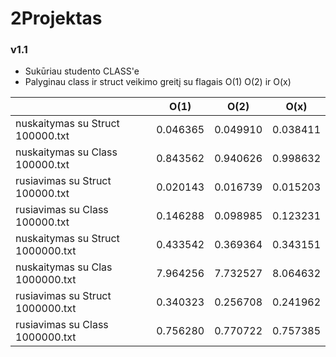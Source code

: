 # 2Projektas
 ### v1.1
 * Sukūriau studento CLASS'e
 * Palyginau class ir struct veikimo greitį su flagais O(1) O(2) ir O(x)
 
|  | O(1) | O(2) | O(x) |
|--------------|-----------|---------|----------|
|nuskaitymas su Struct 100000.txt| 0.046365 |0.049910 | 0.038411 |
|nuskaitymas su Class 100000.txt| 0.843562 | 0.940626 | 0.998632 | 
|rusiavimas su Struct 100000.txt| 0.020143 | 0.016739 | 0.015203 | 
|rusiavimas su Class 100000.txt| 0.146288 | 0.098985 | 0.123231|
|nuskaitymas su Struct 1000000.txt| 0.433542 | 0.369364 | 0.343151 | 
|nuskaitymas su Clas 1000000.txt| 7.964256 | 7.732527 | 8.064632 |
|rusiavimas su Struct 1000000.txt| 0.340323 | 0.256708 | 0.241962 |
|rusiavimas su Class 1000000.txt| 0.756280 | 0.770722| 0.757385 | 

